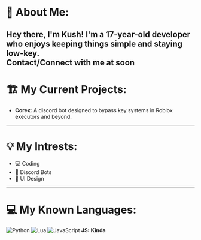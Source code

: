 # 📝 About Me:
Hey there, I'm Kush! I'm a 17-year-old developer who enjoys keeping things simple and staying low-key. \
Contact/Connect with me at soon
---
# 🏗️ My Current Projects:
- **Corex:** A discord bot designed to bypass key systems in Roblox executors and beyond.
---
# 💡 My Intrests:
- 💻 Coding
- 🤖 Discord Bots
- 📱 UI Design

---
# 💻 My Known Languages:
![Python](https://img.shields.io/badge/python-3670A0?style=for-the-badge&logo=python&logoColor=ffffff)
![Lua](https://img.shields.io/badge/Lua-000080?style=for-the-badge&logo=Lua&logoColor=white)
![JavaScript](https://img.shields.io/badge/JavaScript-ffde24?style=for-the-badge&logo=javascript&logoColor=000) **JS: Kinda**
